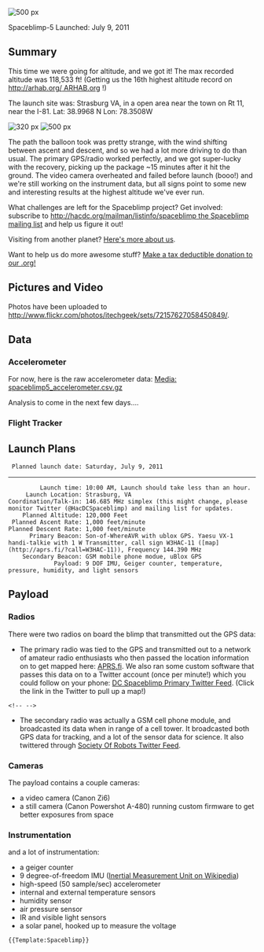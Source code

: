![ 500 px](_sb5_IMG_9220.JPG " 500 px")

Spaceblimp-5 Launched: July 9, 2011

## Summary

This time we were going for altitude, and we got it! The max recorded
altitude was 118,533 ft! (Getting us the 16th highest altitude record on
[http://arhab.org/ ARHAB.org](http://arhab.org/_ARHAB.org) !)

The launch site was: Strasburg VA, in a open area near the town on Rt
11, near the I-81. Lat: 38.9968 N Lon: 78.3508W

![ 320 px](_sb5_launch_still.jpg " 320 px") ![ 500
px](_sb5_track.jpg " 500 px")

The path the balloon took was pretty strange, with the wind shifting
between ascent and descent, and so we had a lot more driving to do than
usual. The primary GPS/radio worked perfectly, and we got super-lucky
with the recovery, picking up the package \~15 minutes after it hit the
ground. The video camera overheated and failed before launch (booo!) and
we're still working on the instrument data, but all signs point to some
new and interesting results at the highest altitude we've ever run.

What challenges are left for the Spaceblimp project? Get involved:
subscribe to [http://hacdc.org/mailman/listinfo/spaceblimp the
Spaceblimp mailing
list](http://hacdc.org/mailman/listinfo/spaceblimp_the_Spaceblimp_mailing_list)
and help us figure it out!

Visiting from another planet? [Here's more about
us](http://www.hacdc.org/about).

Want to help us do more awesome stuff? [Make a tax deductible donation
to our .org!](http://www.hacdc.org/donate)

## Pictures and Video

Photos have been uploaded to
<http://www.flickr.com/photos/itechgeek/sets/72157627058450849/>.

## Data

### Accelerometer

For now, here is the raw accelerometer data: [Media:
spaceblimp5_accelerometer.csv.gz](Media:_spaceblimp5_accelerometer.csv.gz)

Analysis to come in the next few days....

### Flight Tracker

## Launch Plans

     Planned launch date: Saturday, July 9, 2011
  ----------------------- ----------------------------------------------------------------------------------------------------------------------------------------------------------------
             Launch time: 10:00 AM, Launch should take less than an hour.
         Launch Location: Strasburg, VA
    Coordination/Talk-in: 146.685 MHz simplex (this might change, please monitor Twitter (@HacDCSpaceblimp) and mailing list for updates.
        Planned Altitude: 120,000 Feet
     Planned Ascent Rate: 1,000 feet/minute
    Planned Descent Rate: 1,000 feet/minute
          Primary Beacon: Son-of-WhereAVR with ublox GPS. Yaesu VX-1 handi-talkie with 1 W Transmitter, call sign W3HAC-11 ([map](http://aprs.fi/?call=W3HAC-11)), Frequency 144.390 MHz
        Secondary Beacon: GSM mobile phone modue, uBlox GPS
                 Payload: 9 DOF IMU, Geiger counter, temperature, pressure, humidity, and light sensors

## Payload

### Radios

There were two radios on board the blimp that transmitted out the GPS
data:

-   The primary radio was tied to the GPS and transmitted out to a
    network of amateur radio enthusiasts who then passed the location
    information on to get mapped here:
    [APRS.fi](http://aprs.fi/?call=W3HAC-11). We also ran some custom
    software that passes this data on to a Twitter account (once per
    minute!) which you could follow on your phone: [DC Spaceblimp
    Primary Twitter Feed](http://twitter.com/#!/DCSpaceblimp). (Click
    the link in the Twitter to pull up a map!)

```{=html}
<!-- -->
```
-   The secondary radio was actually a GSM cell phone module, and
    broadcasted its data when in range of a cell tower. It broadcasted
    both GPS data for tracking, and a lot of the sensor data for
    science. It also twittered through [Society Of Robots Twitter
    Feed](http://twitter.com/#!/SocietyofRobotz).

### Cameras

The payload contains a couple cameras:

-   a video camera (Canon Zi6)
-   a still camera (Canon Powershot A-480) running custom firmware to
    get better exposures from space

### Instrumentation

and a lot of instrumentation:

-   a geiger counter
-   9 degree-of-freedom IMU ([Inertial Measurement Unit on
    Wikipedia](http://en.wikipedia.org/wiki/Inertial_measurement_unit))
-   high-speed (50 sample/sec) accelerometer
-   internal and external temperature sensors
-   humidity sensor
-   air pressure sensor
-   IR and visible light sensors
-   a solar panel, hooked up to measure the voltage

```{=mediawiki}
{{Template:Spaceblimp}}
```
